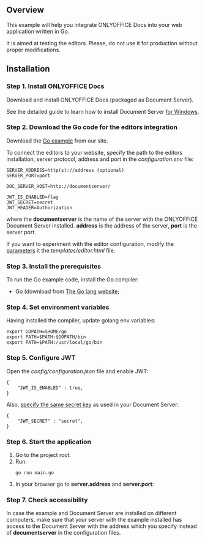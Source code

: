 ## Overview

This example will help you integrate ONLYOFFICE Docs into your web application written in Go.

It is aimed at testing the editors. Please, do not use it for production without proper modifications.
## Installation

### Step 1. Install ONLYOFFICE Docs

Download and install ONLYOFFICE Docs (packaged as Document Server).

See the detailed guide to learn how to install Document Server [for Windows](https://helpcenter.onlyoffice.com/installation/docs-developer-install-windows.aspx).

### Step 2. Download the Go code for the editors integration

Download the [Go example](https://api.onlyoffice.com/docs/docs-api/samples/language-specific-examples/) from our site.

To connect the editors to your website, specify the path to the editors installation, server protocol, address and port  in the *configuration.env* file:

```
SERVER_ADDRESS=http(s)://address (optional)
SERVER_PORT=port

DOC_SERVER_HOST=http://documentserver/

JWT_IS_ENABLED=flag
JWT_SECRET=secret
JWT_HEADER=Authorization
```

where the **documentserver** is the name of the server with the ONLYOFFICE Document Server installed.
**address** is the address of the server, **port** is the server port.

If you want to experiment with the editor configuration, modify the [parameters](https://api.onlyoffice.com/docs/docs-api/usage-api/advanced-parameters/) it the *templates/editor.html* file.

### Step 3. Install the prerequisites
To run the Go example code, install the Go compiler:

* Go (download from [The Go lang website](https://golang.org/);

### Step 4. Set environment variables

Having installed the compiler, update golang env variables:

```
export GOPATH=$HOME/go
export PATH=$PATH:$GOPATH/bin
export PATH=$PATH:/usr/local/go/bin
```

### Step 5. Configure JWT 

Open the *config/configuration.json* file and enable JWT:

```
{
    "JWT_IS_ENABLED" : true,
}
```

Also, [specify the same secret key](https://helpcenter.onlyoffice.com/installation/docs-configure-jwt.aspx) as used in your Document Server: 

```
{
    "JWT_SECRET" : "secret",
}
```


### Step 6. Start the application

1. Go to the project root.
2. Run:
    ```
    go run main.go
    ```
3. In your browser go to **server.address** and **server.port**:

### Step 7. Check accessibility

 In case the example and Document Server are installed on different computers, make sure that your server with the example installed has access to the Document Server with the address which you specify instead of **documentserver** in the configuration files.
